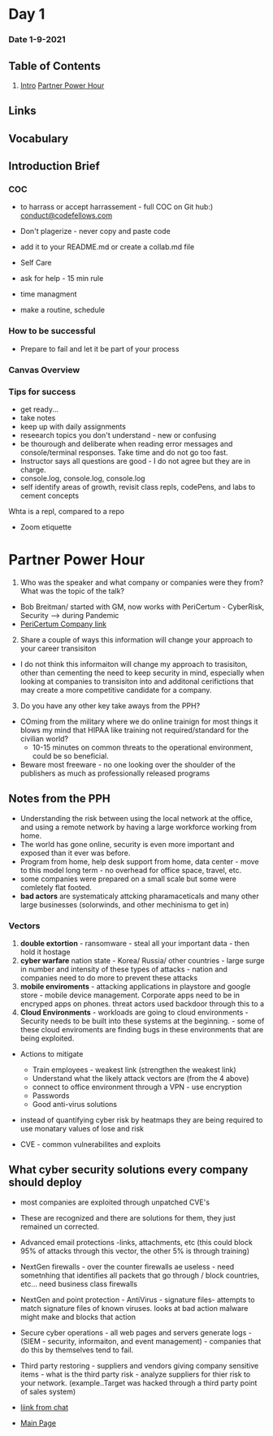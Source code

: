 # Day 1
### Date 1-9-2021
  
## Table of Contents
1. [Intro](#COC)
[Partner Power Hour](#partner-power-hour)
## Links

## Vocabulary

## Introduction Brief
### COC
- to harrass or accept harrassement - full COC on Git hub:) conduct@codefellows.com

- Don't plagerize - never copy and paste code
- add it to your README.md or create a collab.md file

- Self Care
 - ask for help - 15 min rule
 - time managment
 - make a routine, schedule

 ### How to be successful
 - Prepare to fail and let it be part of your process

### Canvas Overview
### Tips for success
- get ready...
- take notes
- keep up with daily assignments
- reseearch topics you don't understand - new or confusing
- be thourough and deliberate when reading error messages and console/terminal responses. Take time and do not go too fast.
- Instructor says all questions are good - I do not agree but they are in charge.
- console.log, console.log, console.log
- self identify areas of growth, revisit class repls, codePens, and labs to cement concepts

 Whta is a repl, compared to a repo

- Zoom etiquette

# Partner Power Hour
1. Who was the speaker and what company or companies were they from? What was the topic of the talk?
- Bob Breitman/ started with GM, now works with PeriCertum - CyberRisk, Security --> during Pandemic
- [PeriCertum Company link](https://www.pericertum.com/solutions/)
2. Share a couple of ways this information will change your approach to your career transisiton
- I do not think this informaiton will change my approach to trasisiton, other than cementing the need to keep security in mind, especially when looking at companies to transisiton into and additonal cerifictions that may create a more competitive candidate for a company.
3. Do you have any other key take aways from the PPH?
- COming from the military where we do online trainign for most things it blows my mind that HIPAA like training not required/standard for the civilian world?
    - 10-15 minutes on common threats to the operational environment, could be so beneficial.
- Beware most freeware - no one looking over the shoulder of the publishers as much as professionally released programs

## Notes from the PPH
- Understanding the risk between using the local network at the office, and using a remote network by having a large workforce working from home.
- The world has gone online, security is even more important and exposed than it ever was before.
- Program from home, help desk support from home, data center - move to this model long term - no overhead for office space, travel, etc.
- some companies were prepared on a small scale but some were comletely flat footed.
- **bad actors** are systematicaly attcking pharamaceticals and many other large businesses (solorwinds, and other mechinisma to get in)

### Vectors

1.  **double extortion** - ransomware - steal all your important data - then hold it hostage
2.  **cyber warfare**  nation state - Korea/ Russia/ other countries - large surge in number and intensity of these types of attacks - nation and companies need to do more to prevent these attacks
3.  **mobile enviroments** - attacking applications in playstore and google store - mobile device management. Corporate apps need to be in encryped apps on phones. threat actors used backdoor through this to a
4.  **Cloud Environments** - workloads are going to cloud environments - Security needs to be built into these systems at the beginning.
        - some of these cloud enviroments are finding bugs in these environments that are being exploited.
- Actions to mitigate
    - Train employees - weakest link (strengthen the weakest link)
    - Understand what the likely attack vectors are (from the 4 above)
    - connect to office environment through a VPN - use encryption
    - Passwords
    - Good anti-virus solutions

- instead of quantifying cyber risk by heatmaps they are being required to use monatary values of lose and risk
- CVE - common vulnerabilites and exploits

## What cyber security solutions every company should deploy

- most companies are exploited through unpatched CVE's
- These are recognized and there are solutions for them, they just remained un corrected.
- Advanced email protections -links, attachments, etc (this could block 95% of attacks through this vector, the other 5% is through training)
- NextGen firewalls - over the counter firewalls ae useless - need sometnhing that identifies all packets that go through / block countries, etc... need business class firewalls
- NextGen and point protection - AntiVirus - signature files- attempts to match signature files of known viruses. looks at bad action malware might make and blocks that action
- Secure cyber operations - all web pages and servers generate logs - (SIEM - security, informaiton, and event management) - companies that do this by themselves tend to fail.
- Third party restoring - suppliers and vendors giving company sensitive items - what is the third party risk - analyze suppliers for thier risk to your network. (example..Target was hacked through a third party point of sales system)

- [liink from chat](www.hackthebox.eu)


- [Main Page](https://jinman36.github.io/reading-notes/)